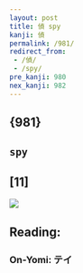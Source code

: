 ```yaml
---
layout: post
title: 偵 spy
kanji: 偵
permalink: /981/
redirect_from:
 - /偵/
 - /spy/
pre_kanji: 980
nex_kanji: 982
---
```


## {981}

## `spy`

## [11]

<div class="stroke"><img src="E581B5.png" /></div>

## Reading:

### On-Yomi: テイ
